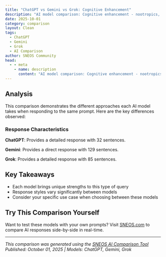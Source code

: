 ```yaml
---
title: "ChatGPT vs Gemini vs Grok: Cognitive Enhancement"
description: "AI model comparison: Cognitive enhancement - nootropics, brain training, effectiveness..."
date: 2025-10-01
category: comparison
layout: Clean
tags:
  - ChatGPT
  - Gemini
  - Grok
  - AI Comparison
author: SNEOS Community
head:
  - - meta
    - name: description
      content: "AI model comparison: Cognitive enhancement - nootropics, brain training, effectiveness..."
---
```


<ChatComparison
  title="ChatGPT vs Gemini vs Grok: Cognitive Enhancement"
  prompt="Cognitive enhancement - nootropics, brain training, effectiveness"
  :responses='{
    "ChatGPT": "Certainly! Here\u2019s an overview of cognitive enhancement focusing on nootropics, brain training, and their effectiveness:\n\n### Cognitive Enhancement Overview\nCognitive enhancement refers to methods and interventions aimed at improving cognitive functions such as memory, attention, creativity, motivation, and executive functions in healthy individuals.\n\n---\n\n### 1. Nootropics\n\n**Definition:**  \nNootropics, often called \u0022smart drugs\u0022 or cognitive enhancers, are substances that claim to improve mental functions.\n\n**Types:**\n- **Prescription drugs:** e.g., Modafinil, Adderall, Ritalin \u2013 typically prescribed for conditions like ADHD or narcolepsy but sometimes used off-label for cognitive enhancement.\n- **Over-the-counter supplements:** e.g., caffeine, omega-3 fatty acids, ginkgo biloba, L-theanine, racetams.\n- **Natural substances:** herbs such as Bacopa monnieri, Rhodiola rosea.\n\n**Effectiveness:**\n- **Prescription drugs:** Have well-documented effects in improving attention, wakefulness, and executive function in individuals with deficits; evidence for benefits in healthy individuals is mixed and may come with side effects or dependency risks.\n- **Supplements \u0026 herbs:** Evidence is variable; some small studies suggest mild benefits (e.g., Bacopa may improve memory after prolonged use), but many supplements lack rigorous, large-scale clinical evidence.\n- **Caffeine:** Widely accepted to improve alertness and concentration in the short term.\n- **Safety concerns:** Potential side effects, tolerance, and ethical considerations about use in healthy individuals.\n\n---\n\n### 2. Brain Training\n\n**Definition:**  \nBrain training involves computerized cognitive exercises designed to improve specific mental skills such as working memory, attention, and problem-solving.\n\n**Types:**\n- Apps and programs like Lumosity, BrainHQ, CogniFit.\n- Targeted cognitive tasks (e.g., n-back tasks, dual n-back training).\n\n**Effectiveness:**\n- **Training effects:** Users often improve on tasks practiced during training (practice effects).\n- **Generalization:** Evidence is mixed on whether improvements transfer to untrained tasks or everyday cognitive functioning.\n- **Research findings:**\n  - Some studies show modest benefits in working memory and attention.\n  - Meta-analyses reveal limited or no convincing evidence that brain training leads to broad real-world cognitive improvements or prevents cognitive decline.\n  - Effectiveness may depend on the duration and intensity of training.\n\n---\n\n### Summary of Effectiveness\n\n| Method         | Evidence of Effectiveness                           | Notes                                          |\n|----------------|--------------------------------------------------|------------------------------------------------|\n| Prescription nootropics | Moderate, especially in clinical populations; mixed in healthy individuals | Potential side effects and ethical concerns |\n| OTC supplements          | Weak to moderate; some natural nootropics show mild benefits | Often lacking large-scale rigorous studies  |\n| Caffeine                 | Strong evidence for short-term alertness improvement | Widely used and accepted                       |\n| Brain Training           | Good improvements on trained tasks; weak evidence for transfer/generalization | May help in specific cognitive domains        |\n\n---\n\n### Conclusions\n\n- **Nootropics** can enhance cognitive function, particularly in individuals with cognitive deficits or sleep deprivation, but evidence for benefits in healthy persons is mixed, with safety and ethical concerns.\n- **Brain training** improves performance on trained tasks but shows limited proof of translating to broader cognitive improvements or everyday functioning.\n- Combining healthy lifestyle habits\u2014adequate sleep, balanced diet, physical exercise, stress management\u2014with moderate cognitive challenges remains the best-supported approach to cognitive enhancement.\n\n---\n\nIf you want, I can also provide references or a deeper dive into specific substances or brain training programs!",
    "Gemini": "Okay, let\u0027s delve into the complex and fascinating world of cognitive enhancement, covering nootropics, brain training, and their effectiveness.  It\u0027s a field with a lot of hype, but also some legitimate science (and plenty of grey areas).\n\n**1. Nootropics (aka \u0022Smart Drugs\u0022):**\n\n*   **Definition:** Substances claimed to enhance cognitive functions like memory, attention, creativity, motivation, and executive functions. The term \u0022nootropic\u0022 was coined by a Romanian chemist, Corneliu Giurgea, who also developed Piracetam.  Giurgea\u0027s original definition included criteria like:\n    *   Enhancement of learning and memory\n    *   Protection of the brain from physical or chemical injury\n    *   Increasing the efficacy of cortical/subcortical control mechanisms\n    *   Lack of the usual pharmacology of other psychotropic drugs (e.g., stimulants, sedatives)\n    *   Very few side effects and extremely low toxicity.\n\n*   **Categories:** Nootropics span a wide range, including:\n\n    *   **Prescription Drugs:**\n        *   *Stimulants (e.g., Adderall, Ritalin):* Primarily used for ADHD.  Enhance focus and attention, but can have side effects and potential for abuse.\n        *   *Acetylcholinesterase Inhibitors (e.g., Donepezil):* Used for Alzheimer\u0027s disease.  Increase acetylcholine levels in the brain, potentially improving memory.\n        *   *Modafinil (e.g., Provigil):* Used for narcolepsy.  Promotes wakefulness and alertness. Can improve cognitive function in some individuals, but may also have side effects.\n    *   **Supplements:**\n        *   *Caffeine:* A stimulant that increases alertness and focus.\n        *   *L-Theanine:*  An amino acid found in tea. Often combined with caffeine for a more balanced effect.\n        *   *Creatine:* Commonly used for muscle building, but also shows potential benefits for cognitive function, particularly in memory and reasoning.\n        *   *Bacopa Monnieri:* An herb used in Ayurvedic medicine, shown to improve memory and cognitive function with long-term use.\n        *   *Ginkgo Biloba:*  An herb believed to improve blood flow to the brain.  Mixed evidence on its effectiveness.\n        *   *Lion\u0027s Mane Mushroom:*  A mushroom claimed to stimulate nerve growth factor (NGF).  Early research is promising, but more studies are needed.\n        *   *Phosphatidylserine (PS):* A phospholipid that is a component of cell membranes, showing potential benefits for memory and cognitive function.\n        *   *Choline Sources (e.g., Alpha-GPC, CDP-Choline):* Precursors to acetylcholine. May improve memory and cognitive function.\n        *   *Racetams (e.g., Piracetam, Aniracetam):*  A class of synthetic compounds that are structurally similar.  Effects vary widely. Some are prescription drugs in certain countries, while others are available as supplements.  Evidence for their efficacy is mixed.\n        *   *Noopept:*  A synthetic peptide that is claimed to have nootropic effects, similar to racetams.\n    *   **Lifestyle Factors (Often Overlooked):**\n        *   *Diet:* A healthy diet rich in fruits, vegetables, and omega-3 fatty acids is crucial for brain health.\n        *   *Exercise:* Regular physical activity improves blood flow to the brain and enhances cognitive function.\n        *   *Sleep:*  Adequate sleep is essential for memory consolidation and cognitive performance.\n        *   *Hydration:* Dehydration can impair cognitive function.\n        *   *Mindfulness and Meditation:* Can reduce stress and improve focus.\n\n*   **Effectiveness:** This is where it gets tricky.\n\n    *   *Prescription Drugs:* Can be effective for specific conditions (e.g., ADHD, narcolepsy), but often come with side effects and potential for abuse. Should only be used under the guidance of a doctor.\n    *   *Supplements:* Evidence is mixed. Some supplements (e.g., caffeine, L-theanine, creatine) have more robust evidence than others.  Dosage, individual differences, and product quality can significantly affect results.  Many claims are based on preliminary research or animal studies and have not been rigorously tested in human trials. The placebo effect can also play a significant role.\n    *   *Individual Variability:*  What works for one person may not work for another.  Factors like genetics, age, lifestyle, and underlying health conditions can influence how someone responds to a nootropic.\n    *   *Regulation:*  The supplement industry is often poorly regulated, which means product quality and purity can vary widely.  It\u0027s important to choose reputable brands that have been third-party tested.\n\n*   **Risks and Side Effects:**  Nootropics are not without risks.\n\n    *   *Side Effects:*  Can range from mild (e.g., headaches, nausea) to more serious (e.g., anxiety, insomnia, cardiovascular problems).\n    *   *Interactions:*  Can interact with medications or other supplements.\n    *   *Long-Term Effects:*  The long-term effects of many nootropics are unknown.\n    *   *Dependence and Tolerance:*  Some nootropics can lead to dependence or tolerance.\n    *   *Ethical Considerations:*  The use of nootropics raises ethical questions about fairness, access, and potential for coercion.\n\n**2. Brain Training (Cognitive Training):**\n\n*   **Definition:**  Structured programs or games designed to improve specific cognitive skills, such as memory, attention, processing speed, and problem-solving.\n*   **Examples:**\n    *   *Lumosity:*  A popular online brain training program.\n    *   *CogniFit:* Another well-known brain training platform.\n    *   *Dual N-Back Training:*  A working memory training task.\n    *   *NeuroTracker:*  A 3D multiple object tracking task.\n    *   *Video Games:*  Some video games, particularly strategy and puzzle games, can improve cognitive skills.\n*   **Effectiveness:**  Also a controversial area.\n\n    *   *Near Transfer:*  Brain training can often improve performance on the specific tasks being trained.  For example, if you train your working memory with Dual N-Back, you\u0027ll likely get better at Dual N-Back.\n    *   *Far Transfer:*  The big question is whether those improvements transfer to other, unrelated cognitive tasks or to real-world situations.  This is where the evidence is weaker.  Many studies have failed to find significant far transfer effects.\n    *   *Specificity:*  Brain training tends to be highly specific.  If you train your attention, you\u0027ll likely improve your attention, but it may not improve your memory.\n    *   *Active Control Groups:*  Many brain training studies have methodological flaws, such as not using active control groups (i.e., control groups that engage in a different type of mentally stimulating activity).  This makes it difficult to determine whether the observed improvements are due to the brain training itself or simply to the placebo effect or the benefits of engaging in any mentally stimulating activity.\n    *   *Individual Variability:*  Some people may benefit more from brain training than others.\n    *   *Motivation and Engagement:*  Brain training is more likely to be effective if it is engaging and motivating.\n    *   *Adaptive Training:*  Brain training programs that adapt to the individual\u0027s skill level are more likely to be effective.\n\n**3. General Principles for Maximizing Cognitive Function:**\n\nRegardless of whether you\u0027re considering nootropics or brain training, these fundamental principles are essential for optimizing cognitive function:\n\n*   **Healthy Lifestyle:**\n    *   *Balanced Diet:* Focus on whole foods, fruits, vegetables, lean protein, and healthy fats (especially omega-3s).  Limit processed foods, sugar, and unhealthy fats.\n    *   *Regular Exercise:* Aim for at least 30 minutes of moderate-intensity exercise most days of the week.\n    *   *Adequate Sleep:*  Aim for 7-9 hours of quality sleep per night.\n    *   *Stress Management:* Practice relaxation techniques like meditation, yoga, or deep breathing.\n    *   *Hydration:* Drink plenty of water throughout the day.\n*   **Cognitive Stimulation:**\n    *   *Lifelong Learning:* Engage in activities that challenge your mind, such as reading, learning a new language, or taking a course.\n    *   *Social Interaction:*  Maintain strong social connections.\n    *   *Hobbies:*  Engage in hobbies that you enjoy and that challenge you mentally.\n    *   *Problem-Solving:*  Solve puzzles, play strategy games, or engage in other activities that require critical thinking.\n*   **Optimize Your Environment:**\n    *   *Minimize Distractions:* Create a quiet and focused workspace.\n    *   *Good Lighting:*  Ensure adequate lighting to reduce eye strain.\n    *   *Ergonomics:*  Set up your workspace ergonomically to prevent physical discomfort.\n\n**Summary \u0026 Important Considerations:**\n\n*   **Nootropics and brain training are not magic bullets.**  They are not guaranteed to enhance cognitive function, and they may have side effects.\n*   **Start with the fundamentals.**  Focus on a healthy lifestyle, cognitive stimulation, and optimizing your environment before considering nootropics or brain training.\n*   **Do your research.**  If you\u0027re considering nootropics, research the specific substance carefully, and talk to your doctor, especially if you have any underlying health conditions or are taking medications. Choose reputable brands.\n*   **Be skeptical.**  Be wary of exaggerated claims and marketing hype.\n*   **Consider the cost-benefit ratio.**  Weigh the potential benefits of nootropics or brain training against the potential risks, side effects, and costs.\n*   **Set realistic expectations.**  Don\u0027t expect to become a genius overnight.\n*   **Monitor your progress.**  Track your cognitive performance and see if you are actually improving.\n*   **Focus on enjoyment and intrinsic motivation.** Choose cognitive activities that you find genuinely interesting and enjoyable, as this will increase your likelihood of sticking with them long-term.\n\n**Disclaimer:** I am an AI chatbot and cannot provide medical advice.  This information is for educational purposes only and should not be considered a substitute for professional medical advice. Always consult with a qualified healthcare provider before making any decisions about your health or treatment.\n",
    "Grok": "Cognitive enhancement refers to the use of techniques, substances, or tools to improve mental functions such as memory, attention, focus, problem-solving, and overall brain performance. Two common approaches to cognitive enhancement are the use of **nootropics** (substances that may boost brain function) and **brain training** (exercises or activities designed to improve cognitive skills). Below, I\u2019ll explore both methods and discuss their effectiveness based on current scientific understanding.\n\n---\n\n### **1. Nootropics**\nNootropics, often called \u0022smart drugs\u0022 or cognitive enhancers, are substances (natural or synthetic) that are claimed to improve cognitive functions. They include prescription medications, dietary supplements, and other compounds.\n\n#### **Types of Nootropics**\n- **Prescription Drugs**: \n  - Examples include modafinil (used for narcolepsy) and methylphenidate (Ritalin, used for ADHD).\n  - These are often prescribed for specific medical conditions but are sometimes used off-label for cognitive enhancement.\n  - Mechanism: They typically increase alertness, focus, and energy by modulating neurotransmitters like dopamine and norepinephrine.\n- **Over-the-Counter Supplements**:\n  - Common examples include caffeine, L-theanine, racetams (like piracetam), and herbal supplements like ginkgo biloba or bacopa monnieri.\n  - Mechanism: These often aim to improve blood flow to the brain, reduce stress, or support neuronal health.\n- **Natural Compounds**:\n  - Omega-3 fatty acids, found in fish oil, are often touted for their role in brain health.\n  - Certain vitamins (like B vitamins) and minerals (like magnesium) are also linked to cognitive support.\n\n#### **Effectiveness of Nootropics**\n- **Evidence-Based Findings**:\n  - **Caffeine**: Well-documented for improving alertness, attention, and reaction time. Often most effective when combined with L-theanine (as in green tea), which can reduce jitteriness and promote calm focus.\n  - **Modafinil**: Strong evidence for improving wakefulness and focus, especially in sleep-deprived individuals. However, long-term effects and safety for non-medical use are not fully understood.\n  - **Bacopa Monnieri**: Some studies suggest it may help with memory and stress reduction over weeks of consistent use, but effects are not immediate and research quality varies.\n  - **Ginkgo Biloba**: Mixed results; some studies show minor benefits for memory in older adults, but many find no significant effect.\n  - **Racetams**: Limited evidence for cognitive enhancement in healthy individuals; most studies are inconclusive or show marginal benefits.\n- **Limitations and Risks**:\n  - Many nootropics have inconsistent or anecdotal evidence for their effectiveness, especially in healthy individuals (as opposed to those with cognitive deficits).\n  - Potential side effects include jitteriness, headaches, gastrointestinal issues, and, for prescription drugs, dependency or tolerance.\n  - Long-term safety of many nootropics, especially synthetic ones, remains unclear.\n  - Placebo effects are significant in this field, as expectations of improvement can influence perceived outcomes.\n\n#### **Conclusion on Nootropics**\nWhile some nootropics (e.g., caffeine, modafinil) have solid evidence for specific cognitive benefits, many over-the-counter supplements show limited or inconclusive results in rigorous studies. Effectiveness often depends on the individual, dosage, and context (e.g., sleep deprivation vs. baseline cognition). Caution is advised, especially with untested or unregulated products.\n\n---\n\n### **2. Brain Training**\nBrain training refers to structured programs, games, or exercises designed to improve cognitive functions like memory, attention, processing speed, and problem-solving. These are often delivered through apps, computer programs, or in-person activities.\n\n#### **Types of Brain Training**\n- **Digital Brain Training Apps**: Programs like Lumosity, BrainHQ, and Peak offer games targeting specific cognitive skills (e.g., memory puzzles, attention tasks).\n- **Traditional Cognitive Exercises**: Activities like crossword puzzles, Sudoku, or learning a new skill (e.g., playing a musical instrument).\n- **Neurofeedback**: A technique where individuals receive real-time feedback on brain activity (via EEG) to train self-regulation of brain functions.\n- **Physical Exercise**: Aerobic exercise is often included as a form of brain training due to its role in promoting neurogenesis (growth of new brain cells) and improving cognitive function.\n\n#### **Effectiveness of Brain Training**\n- **Evidence-Based Findings**:\n  - **Digital Apps**: Research shows mixed results. Some studies suggest that brain training can improve performance on the specific tasks practiced (e.g., a memory game), but there is limited evidence for \u0022transfer effects\u0022\u2014i.e., improvements in unrelated real-world skills or general intelligence. A 2016 meta-analysis published in *Psychological Science in the Public Interest* concluded that brain training games often do not produce significant, lasting, or transferable cognitive benefits for most healthy individuals.\n  - **Neurofeedback**: Emerging evidence suggests potential benefits for attention and self-regulation, especially in conditions like ADHD, but more research is needed for broad cognitive enhancement in healthy adults.\n  - **Physical Exercise**: Strong evidence supports aerobic exercise (e.g., running, swimming) for improving cognitive function, especially memory and executive function. Exercise increases blood flow to the brain, boosts levels of brain-derived neurotrophic factor (BDNF), and reduces stress hormones.\n  - **Learning New Skills**: Activities like learning a new language or instrument have been shown to improve cognitive reserve (the brain\u2019s resilience to damage) and may delay cognitive decline with aging.\n- **Limitations**:\n  - Many brain training programs overpromise results, with marketing claims often exceeding scientific evidence.\n  - Benefits are often task-specific and may not generalize to everyday life (e.g., getting better at a game doesn\u2019t necessarily mean improved job performance).\n  - Motivation and engagement levels can influence outcomes, as boredom or lack of effort may reduce effectiveness.\n\n#### **Conclusion on Brain Training**\nBrain training can be beneficial for maintaining cognitive health, especially when combined with physical exercise or learning complex skills. However, standalone digital brain training apps often fail to deliver significant, transferable cognitive improvements. For lasting benefits, a holistic approach (combining mental challenges with physical activity and lifestyle improvements) is likely most effective.\n\n---\n\n### **Comparing Nootropics and Brain Training**\n- **Speed of Results**: Nootropics like caffeine or modafinil can offer immediate (though sometimes temporary) boosts in focus or energy, while brain training typically requires consistent effort over weeks or months to see potential benefits.\n- **Sustainability**: Brain training and lifestyle changes (e.g., exercise, sleep) are generally more sustainable and carry fewer risks than long-term use of certain nootropics.\n- **Evidence**: Both fields suffer from overhyped claims, but nootropics like caffeine and modafinil have more robust evidence for specific effects, while brain training\u2019s benefits are often limited to practiced tasks unless paired with broader lifestyle changes.\n- **Risks**: Nootropics carry risks of side effects or dependency (especially with prescription drugs), whereas brain training is generally low-risk but may waste time or money if ineffective.\n\n---\n\n### **Holistic Approaches to Cognitive Enhancement**\nRather than relying solely on nootropics or brain training, a combination of lifestyle factors often yields the best results for cognitive enhancement:\n- **Sleep**: Quality sleep (7\u20139 hours per night) is critical for memory consolidation and overall brain function.\n- **Nutrition**: A balanced diet rich in omega-3s, antioxidants (e.g., berries), and whole foods supports brain health.\n- **Exercise**: Regular aerobic exercise is one of the most evidence-backed ways to improve cognition.\n- **Stress Management**: Techniques like meditation or mindfulness can reduce cortisol levels and enhance focus.\n- **Social Engagement**: Interacting with others and maintaining relationships can stimulate cognitive growth and protect against decline.\n\n---\n\n### **Final Verdict on Effectiveness**\n- **Nootropics**: Effective for specific, short-term boosts in some cases (e.g., caffeine for alertness, modafinil for wakefulness), but long-term benefits and safety are often unclear, especially for supplements with weak evidence.\n- **Brain Training**: Useful for maintaining cognitive health and potentially delaying decline, especially when part of a broader lifestyle approach, but standalone apps or games often fail to produce meaningful, transferable gains.\n- **Combined Approach**: The most effective cognitive enhancement likely comes from integrating evidence-based nootropics (e.g., caffeine in moderation), engaging in diverse mental and physical activities, and prioritizing sleep, diet, and stress management.\n\nFor anyone considering cognitive enhancement, it\u2019s important to consult with a healthcare professional, especially before using nootropics, and to approach claims from commercial products with healthy skepticism."
  }'
  published-date="11:56"
/>

## Analysis

This comparison demonstrates the different approaches each AI model takes when responding to the same prompt. Here are the key differences observed:

### Response Characteristics

**ChatGPT**: Provides a detailed response with 32 sentences. 

**Gemini**: Provides a direct response with 129 sentences. 

**Grok**: Provides a detailed response with 85 sentences. 

## Key Takeaways

- Each model brings unique strengths to this type of query
- Response styles vary significantly between models
- Consider your specific use case when choosing between these models

## Try This Comparison Yourself

Want to test these models with your own prompts? Visit [SNEOS.com](https://sneos.com) to compare AI responses side-by-side in real-time.

---

*This comparison was generated using the [SNEOS AI Comparison Tool](https://sneos.com)*
*Published: October 01, 2025 | Models: ChatGPT, Gemini, Grok*

